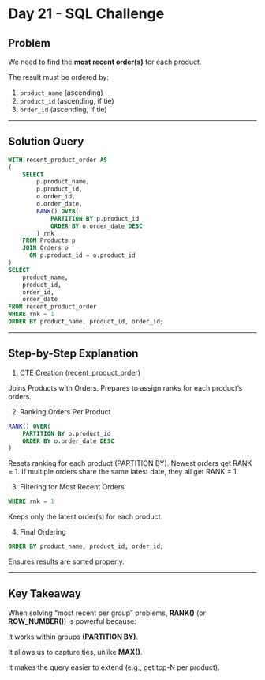 # Day 21 - SQL Challenge  

## **Problem** 
We need to find the **most recent order(s)** for each product.  

The result must be ordered by:  
1. `product_name` (ascending)  
2. `product_id` (ascending, if tie)  
3. `order_id` (ascending, if tie)  

---

## **Solution Query** 

```sql
WITH recent_product_order AS
(
    SELECT 
        p.product_name,
        p.product_id,
        o.order_id,
        o.order_date,
        RANK() OVER(
            PARTITION BY p.product_id 
            ORDER BY o.order_date DESC
        ) rnk
    FROM Products p
    JOIN Orders o
      ON p.product_id = o.product_id
)
SELECT 
    product_name,
    product_id,
    order_id,
    order_date
FROM recent_product_order
WHERE rnk = 1
ORDER BY product_name, product_id, order_id;

```

---

## **Step-by-Step Explanation**

1. CTE Creation (recent_product_order)

Joins Products with Orders.
Prepares to assign ranks for each product’s orders.

2. Ranking Orders Per Product
```sql
RANK() OVER(
    PARTITION BY p.product_id 
    ORDER BY o.order_date DESC
)
```
Resets ranking for each product (PARTITION BY).
Newest orders get RANK = 1.
If multiple orders share the same latest date, they all get RANK = 1.

3. Filtering for Most Recent Orders
```sql
WHERE rnk = 1
```
Keeps only the latest order(s) for each product.

4. Final Ordering
```sql
ORDER BY product_name, product_id, order_id;
```
Ensures results are sorted properly.

---

## **Key Takeaway**

When solving “most recent per group” problems, **RANK()** (or **ROW_NUMBER()**) is powerful because:

It works within groups **(PARTITION BY)**.

It allows us to capture ties, unlike **MAX()**.

It makes the query easier to extend (e.g., get top-N per product).
